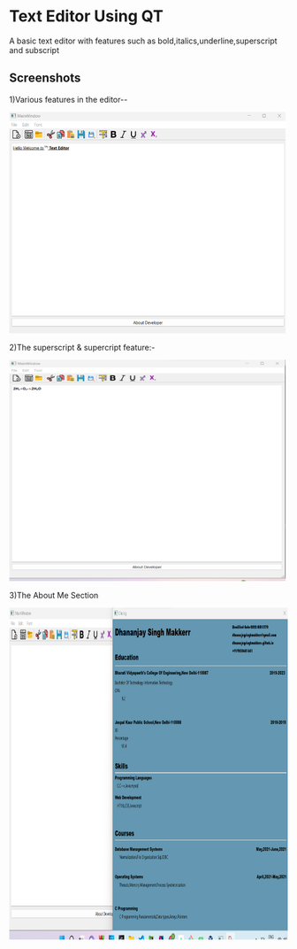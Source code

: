
# Text Editor Using QT

A basic text editor with features such as bold,italics,underline,superscript and subscript





## Screenshots

1)Various features in the editor--

<p><img src="/Outputs/op4.png" width="500px" height="400px"/></p>

2)The superscript & supercript feature:-

<p><img src="/Outputs/op3.png" width="500px" height="400px"/></p>

3)The About Me Section

<p><img src="/Outputs/op2.png" width="800px" height="600px"/></p>
